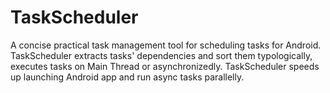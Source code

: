 # TaskScheduler
A concise practical task management tool for scheduling tasks for Android. TaskScheduler extracts tasks' dependencies and sort them typologically, executes tasks on Main Thread or asynchronizedly. TaskScheduler speeds up launching Android app and run async tasks parallelly.
